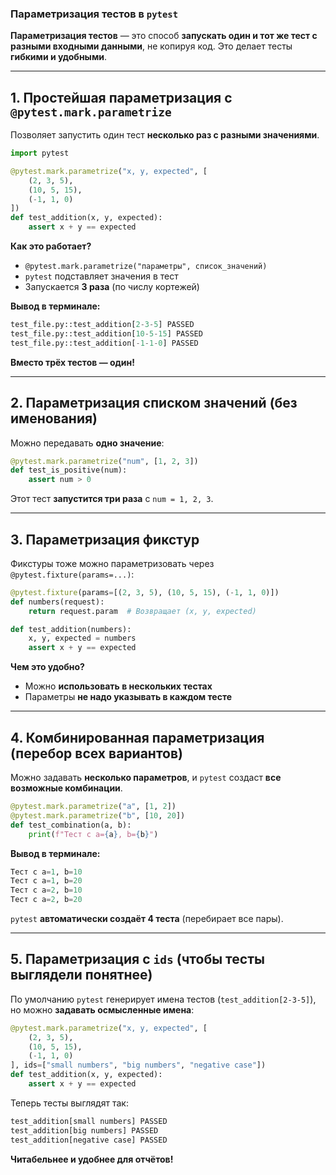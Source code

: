 ### **Параметризация тестов в `pytest`**

**Параметризация тестов** — это способ **запускать один и тот же тест с разными входными данными**, не копируя код. Это делает тесты **гибкими и удобными**.

---

## **1. Простейшая параметризация с `@pytest.mark.parametrize`**

Позволяет запустить один тест **несколько раз с разными значениями**.
```python
import pytest

@pytest.mark.parametrize("x, y, expected", [
    (2, 3, 5),
    (10, 5, 15),
    (-1, 1, 0)
])
def test_addition(x, y, expected):
    assert x + y == expected
```
 **Как это работает?**

- `@pytest.mark.parametrize("параметры", список_значений)`
- `pytest` подставляет значения в тест
- Запускается **3 раза** (по числу кортежей)

 **Вывод в терминале:**
```python
test_file.py::test_addition[2-3-5] PASSED
test_file.py::test_addition[10-5-15] PASSED
test_file.py::test_addition[-1-1-0] PASSED
```
 **Вместо трёх тестов — один!**

---

## **2. Параметризация списком значений (без именования)**

Можно передавать **одно значение**:
```python
@pytest.mark.parametrize("num", [1, 2, 3])
def test_is_positive(num):
    assert num > 0
```
Этот тест **запустится три раза** с `num = 1, 2, 3`.

---

## **3. Параметризация фикстур**

Фикстуры тоже можно параметризовать через `@pytest.fixture(params=...)`:
```python
@pytest.fixture(params=[(2, 3, 5), (10, 5, 15), (-1, 1, 0)])
def numbers(request):
    return request.param  # Возвращает (x, y, expected)

def test_addition(numbers):
    x, y, expected = numbers
    assert x + y == expected
```
 **Чем это удобно?**

- Можно **использовать в нескольких тестах**
- Параметры **не надо указывать в каждом тесте**

---

## **4. Комбинированная параметризация (перебор всех вариантов)**

Можно задавать **несколько параметров**, и `pytest` создаст **все возможные комбинации**.
```python
@pytest.mark.parametrize("a", [1, 2])
@pytest.mark.parametrize("b", [10, 20])
def test_combination(a, b):
    print(f"Тест с a={a}, b={b}")
```
 **Вывод в терминале:**
```python
Тест с a=1, b=10
Тест с a=1, b=20
Тест с a=2, b=10
Тест с a=2, b=20
```
 `pytest` **автоматически создаёт 4 теста** (перебирает все пары).

---

## **5. Параметризация с `ids` (чтобы тесты выглядели понятнее)**

По умолчанию `pytest` генерирует имена тестов (`test_addition[2-3-5]`), но можно **задавать осмысленные имена**:
```python
@pytest.mark.parametrize("x, y, expected", [
    (2, 3, 5),
    (10, 5, 15),
    (-1, 1, 0)
], ids=["small numbers", "big numbers", "negative case"])
def test_addition(x, y, expected):
    assert x + y == expected
```
 Теперь тесты выглядят так:
```python
test_addition[small numbers] PASSED
test_addition[big numbers] PASSED
test_addition[negative case] PASSED
```
 **Читабельнее и удобнее для отчётов!**